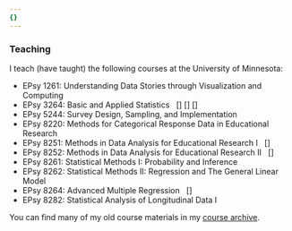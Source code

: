 ```yaml
---
{}
---
```


### Teaching

I teach (have taught) the following courses at the University of Minnesota:

- EPsy 1261: Understanding Data Stories through Visualization and Computing
- EPsy 3264: Basic and Applied Statistics &nbsp; [<a href="https://zief0002.github.io/epsy-3264/"><i class="fas fa-globe"></i></a>] [<a href="https://zief0002.github.io/statistical-thinking/"><i class="fas fa-book"></i></a>] [<a href="/post/epsy-3264-basic-and-applied-statistics"><i class="fas fa-blog"></i></a>]
- EPsy 5244: Survey Design, Sampling, and Implementation
- EPsy 8220: Methods for Categorical Response Data in Educational Research
- EPsy 8251: Methods in Data Analysis for Educational Research I &nbsp; [<a href="https://zief0002.github.io/epsy-8251/"><i class="fas fa-globe"></i></a>]
- EPsy 8252: Methods in Data Analysis for Educational Research II &nbsp; [<a href="https://zief0002.github.io/epsy-8252/"><i class="fas fa-globe"></i></a>]
- EPsy 8261: Statistical Methods I: Probability and Inference
- EPsy 8262: Statistical Methods II: Regression and The General Linear Model
- EPsy 8264: Advanced Multiple Regression &nbsp; [<a href="https://github.com/zief0002/epsy-8264"><i class="fas fa-globe"></i></a>]
- EPsy 8282: Statistical Analysis of Longitudinal Data I


You can find many of my old course materials in my [course archive](https://github.com/zief0002/course-archive).


